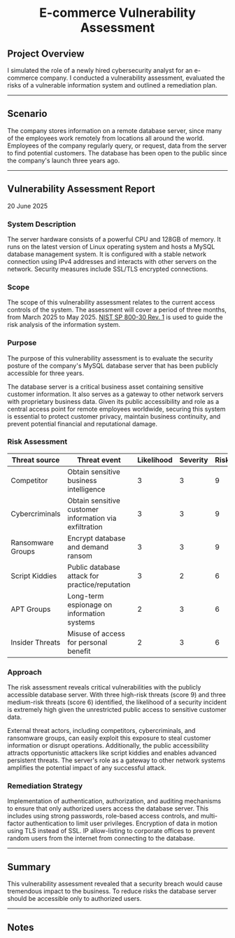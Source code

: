 # <p align="center"> E-commerce Vulnerability Assessment </p>

## Project Overview

I simulated the role of a newly hired cybersecurity analyst for an e-commerce company. I conducted a vulnerability assessment, evaluated the risks of a vulnerable information system and outlined a remediation plan.

---

## Scenario
The company stores information on a remote database server, since many of the employees work remotely from locations all around the world. Employees of the company regularly query, or request, data from the server to find potential customers. The database has been open to the public since the company's launch three years ago. 

---

## Vulnerability Assessment Report
20 June 2025

### System Description
The server hardware consists of a powerful CPU and 128GB of memory. It runs on
the latest version of Linux operating system and hosts a MySQL database management system.
It is configured with a stable network connection using IPv4 addresses and interacts with other
servers on the network. Security measures include SSL/TLS encrypted connections.

### Scope
The scope of this vulnerability assessment relates to the current access controls of the system.
The assessment will cover a period of three months, from March 2025 to May 2025. [NIST SP
800-30 Rev. 1](https://nvlpubs.nist.gov/nistpubs/Legacy/SP/nistspecialpublication800-30r1.pdf) is used to guide the risk analysis of the information system.

### Purpose
The purpose of this vulnerability assessment is to evaluate the security posture of the company's MySQL database server that has been publicly accessible for three years.

The database server is a critical business asset containing sensitive customer information. It also serves as a gateway to other network servers with proprietary business data. Given its public accessibility and role as a central access point for remote employees worldwide, securing this system is essential to protect customer privacy, maintain business continuity, and prevent potential financial and reputational damage.

### Risk Assessment

| Threat source | Threat event | Likelihood | Severity | Risk |
|---------------|--------------|------------|---------|------|
| Competitor | Obtain sensitive business intelligence | 3 | 3 | 9 |
| Cybercriminals | Obtain sensitive customer information via exfiltration | 3 | 3 | 9 |
| Ransomware Groups | Encrypt database and demand ransom | 3 | 3 | 9 |
| Script Kiddies | Public database attack for practice/reputation | 3 | 2 | 6 |
| APT Groups | Long-term espionage on information systems | 2 | 3 | 6 |
| Insider Threats | Misuse of access for personal benefit | 2 | 3 | 6 |

### Approach

The risk assessment reveals critical vulnerabilities with the publicly accessible database server. With three high-risk threats (score 9) and three medium-risk threats (score 6) identified, the likelihood of a security incident is extremely high given the unrestricted public access to sensitive customer data.

External threat actors, including competitors, cybercriminals, and ransomware groups, can easily exploit this exposure to steal customer information or disrupt operations. Additionally, the public accessibility attracts opportunistic attackers like script kiddies and enables advanced persistent threats. The server's role as a gateway to other network systems amplifies the potential impact of any successful attack.

### Remediation Strategy
Implementation of authentication, authorization, and auditing mechanisms to ensure that only
authorized users access the database server. This includes using strong passwords, role-based
access controls, and multi-factor authentication to limit user privileges. Encryption of data in
motion using TLS instead of SSL. IP allow-listing to corporate offices to prevent random users from the internet from connecting to the database.

---

## Summary

This vulnerability assessment revealed that a security breach would cause tremendous impact to the business. To reduce risks the database server should be accessible only to authorized users.

---

## Notes